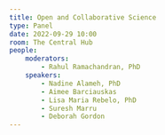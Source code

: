 ```yaml
---
title: Open and Collaborative Science
type: Panel
date: 2022-09-29 10:00
room: The Central Hub
people:
    moderators:
        - Rahul Ramachandran, PhD
    speakers:
        - Nadine Alameh, PhD
        - Aimee Barciauskas
        - Lisa Maria Rebelo, PhD
        - Suresh Marru
        - Deborah Gordon
---
```

